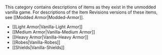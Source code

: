 
This category contains descriptions of items as they exist in the unmodded vanilla game. For descriptions of the Item Revisions versions of these items, see [[Modded Armor|Modded-Armor]].

- [[Light Armor|Vanilla-Light Armor]]
- [[Medium Armor|Vanilla-Medium Armor]]
- [[Heavy Armor|Vanilla-Heavy Armor]]
- [[Robes|Vanilla-Robes]]
- [[Shields|Vanilla-Shields]]

